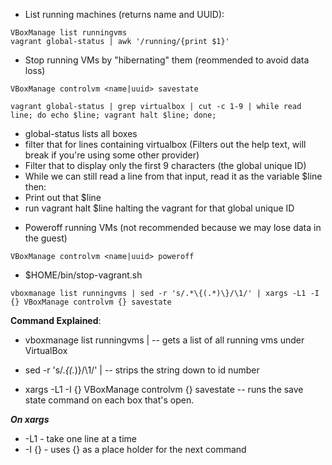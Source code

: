 * List running machines (returns name and UUID):
```shell
VBoxManage list runningvms
vagrant global-status | awk '/running/{print $1}'
```
* Stop running VMs by "hibernating" them (reommended to avoid data loss)
```shell
VBoxManage controlvm <name|uuid> savestate
```
```shell
vagrant global-status | grep virtualbox | cut -c 1-9 | while read line; do echo $line; vagrant halt $line; done;
```
- global-status lists all boxes
- filter that for lines containing virtualbox (Filters out the help text, will break if you're using some other provider)
- Filter that to display only the first 9 characters (the global unique ID)
- While we can still read a line from that input, read it as the variable $line then:
 - Print out that $line
 - run vagrant halt $line halting the vagrant for that global unique ID
* Poweroff running VMs (not recommended because we may lose data in the guest)
```shell
VBoxManage controlvm <name|uuid> poweroff
```
* $HOME/bin/stop-vagrant.sh
```
vboxmanage list runningvms | sed -r 's/.*\{(.*)\}/\1/' | xargs -L1 -I {} VBoxManage controlvm {} savestate
```
**Command Explained**:

- vboxmanage list runningvms | -- gets a list of all running vms under VirtualBox

- sed -r 's/.*\{(.*)\}/\1/' | -- strips the string down to id number

- xargs -L1 -I {} VBoxManage controlvm {} savestate -- runs the save state command on each box that's open.

***On xargs***

 - -L1 - take one line at a time
 - -I {} - uses {} as a place holder for the next command
